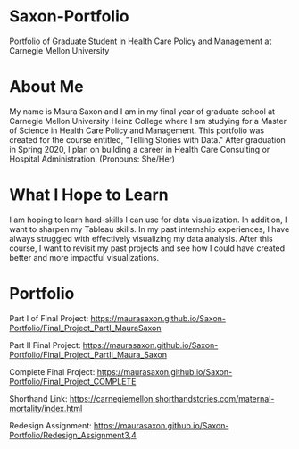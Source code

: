 # Saxon-Portfolio
Portfolio of Graduate Student in Health Care Policy and Management at Carnegie Mellon University

# About Me
My name is Maura Saxon and I am in my final year of graduate school at Carnegie Mellon University Heinz College where I am studying for a Master of Science in Health Care Policy and Management. This portfolio was created for the course entitled, "Telling Stories with Data." After graduation in Spring 2020, I plan on building a career in Health Care Consulting or Hospital Administration. (Pronouns: She/Her)

# What I Hope to Learn
I am hoping to learn hard-skills I can use for data visualization. In addition, I want to sharpen my Tableau skills. In my past internship experiences, I have always struggled with effectively visualizing my data analysis. After this course, I want to revisit my past projects and see how I could have created better and more impactful visualizations.

# Portfolio

Part I of Final Project: https://maurasaxon.github.io/Saxon-Portfolio/Final_Project_PartI_MauraSaxon

Part II Final Project: https://maurasaxon.github.io/Saxon-Portfolio/Final_Project_PartII_Maura_Saxon

Complete Final Project: https://maurasaxon.github.io/Saxon-Portfolio/Final_Project_COMPLETE

Shorthand Link: https://carnegiemellon.shorthandstories.com/maternal-mortality/index.html

Redesign Assignment: https://maurasaxon.github.io/Saxon-Portfolio/Redesign_Assignment3,4
